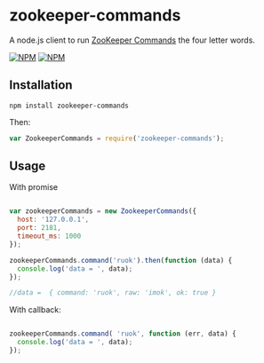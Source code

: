 # zookeeper-commands
A node.js client to run [ZooKeeper Commands](https://zookeeper.apache.org/doc/r3.4.6/zookeeperAdmin.html#sc_zkCommands) the four letter words.

[![NPM](https://nodei.co/npm/zookeeper-commands.png?downloads=true&downloadRank=true)](https://nodei.co/npm/zookeeper-commands/)
[![NPM](https://nodei.co/npm-dl/zookeeper-commands.png?months=6&height=3)](https://nodei.co/npm/zookeeper-commands/)

## Installation

   
    npm install zookeeper-commands
    
Then:

```js
var ZookeeperCommands = require('zookeeper-commands');
```

## Usage

With promise

```js

var zookeeperCommands = new ZookeeperCommands({
  host: '127.0.0.1',
  port: 2181,
  timeout_ms: 1000
});

zookeeperCommands.command('ruok').then(function (data) {
  console.log('data = ', data); 
});

//data =  { command: 'ruok', raw: 'imok', ok: true }

```

With callback:

```js

zookeeperCommands.command( 'ruok', function (err, data) {
  console.log('data = ', data);
});

```

